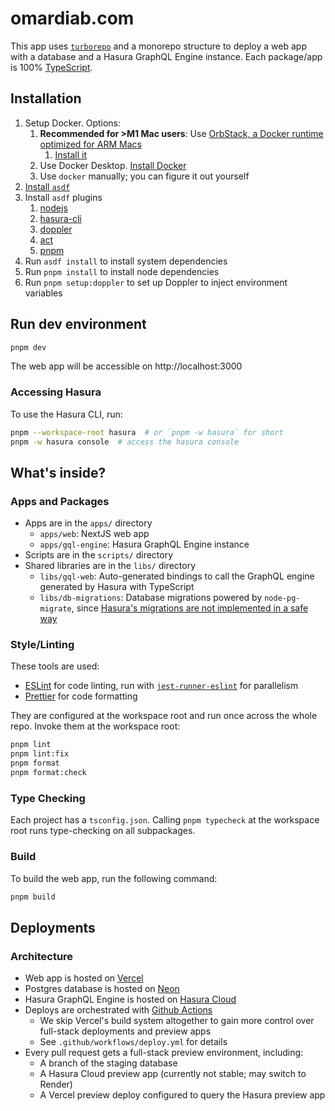 # omardiab.com

This app uses [`turborepo`](https://turbo.build/repo) and a monorepo structure
to deploy a web app with a database and a Hasura GraphQL Engine instance. Each
package/app is 100% [TypeScript](https://www.typescriptlang.org/).

## Installation

1. Setup Docker. Options:
   1. **Recommended for >M1 Mac users**: Use [OrbStack, a Docker runtime
      optimized for ARM Macs](https://orbstack.dev/)
      1. [Install it](https://docs.orbstack.dev/quick-start)
   1. Use Docker Desktop. [Install Docker](https://docs.docker.com/engine/install/)
   1. Use `docker` manually; you can figure it out yourself
1. [Install `asdf`](https://asdf-vm.com/guide/getting-started.html)
1. Install `asdf` plugins
   1. [nodejs](https://github.com/asdf-vm/asdf-nodejs#install)
   1. [hasura-cli](https://github.com/gurukulkarni/asdf-hasura#install)
   1. [doppler](https://github.com/takutakahashi/asdf-doppler#install)
   1. [act](https://github.com/grimoh/asdf-act#install)
   1. [pnpm](https://github.com/jonathanmorley/asdf-pnpm#installing)
1. Run `asdf install` to install system dependencies
1. Run `pnpm install` to install node dependencies
1. Run `pnpm setup:doppler` to set up Doppler to inject environment variables

## Run dev environment

```sh
pnpm dev
```

The web app will be accessible on http://localhost:3000

### Accessing Hasura

To use the Hasura CLI, run:

```sh
pnpm --workspace-root hasura  # or `pnpm -w hasura` for short
pnpm -w hasura console  # access the hasura console
```

## What's inside?

### Apps and Packages

- Apps are in the `apps/` directory
  - `apps/web`: NextJS web app
  - `apps/gql-engine`: Hasura GraphQL Engine instance
- Scripts are in the `scripts/` directory
- Shared libraries are in the `libs/` directory
  - `libs/gql-web`: Auto-generated bindings to call the GraphQL engine generated
    by Hasura with TypeScript
  - `libs/db-migrations`: Database migrations powered by `node-pg-migrate`,
    since [Hasura's migrations are not implemented in a safe
    way](https://github.com/hasura/graphql-engine/issues/7166)

### Style/Linting

These tools are used:

- [ESLint](https://eslint.org/) for code linting, run with
  [`jest-runner-eslint`](https://github.com/jest-community/jest-runner-eslint)
  for parallelism
- [Prettier](https://prettier.io) for code formatting

They are configured at the workspace root and run once across the whole repo.
Invoke them at the workspace root:

```sh
pnpm lint
pnpm lint:fix
pnpm format
pnpm format:check
```

### Type Checking

Each project has a `tsconfig.json`. Calling `pnpm typecheck` at the workspace
root runs type-checking on all subpackages.

### Build

To build the web app, run the following command:

```sh
pnpm build
```

## Deployments

### Architecture

- Web app is hosted on [Vercel](https://vercel.com/)
- Postgres database is hosted on [Neon](https://neon.tech/)
- Hasura GraphQL Engine is hosted on [Hasura Cloud](https://hasura.io/cloud/)
- Deploys are orchestrated with [Github
  Actions](https://github.com/features/actions)
  - We skip Vercel's build system altogether to gain more control over
    full-stack deployments and preview apps
  - See `.github/workflows/deploy.yml` for details
- Every pull request gets a full-stack preview environment, including:
  - A branch of the staging database
  - A Hasura Cloud preview app (currently not stable; may switch to Render)
  - A Vercel preview deploy configured to query the Hasura preview app
